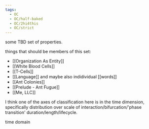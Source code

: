 ```yaml
---
tags:
  - OC
  - OC/half-baked
  - OC/2hi4this
  - OC/strict
---
```


some TBD set of properties.

things that should be members of this set:
* [[Organization As Entity]]
* [[White Blood Cells]]
* [[T-Cells]]
* [[Language]] and maybe also indidividual [[words]]
* [[Ant Colonies]]
* [[Prelude - Ant Fugue]]
* [[Me, LLC]]

I think one of the axes of classification here is in the time dimension, specifically distribution over scale of interaction/bifurcation/'phase transition' duration/length/lifecycle.

time domain 


